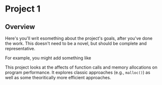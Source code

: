 # Project 1

## Overview

Here's you'll writ esomething about the project's goals, after you've done the work.
This doesn't need to be a novel, but should be complete and representative.

For example, you might add something like

This project looks at the affects of function calls and memory allocations on program
performance.  It explores classic approaches (e.g., `malloc()`) as well as some
theoritically more efficient approaches.
